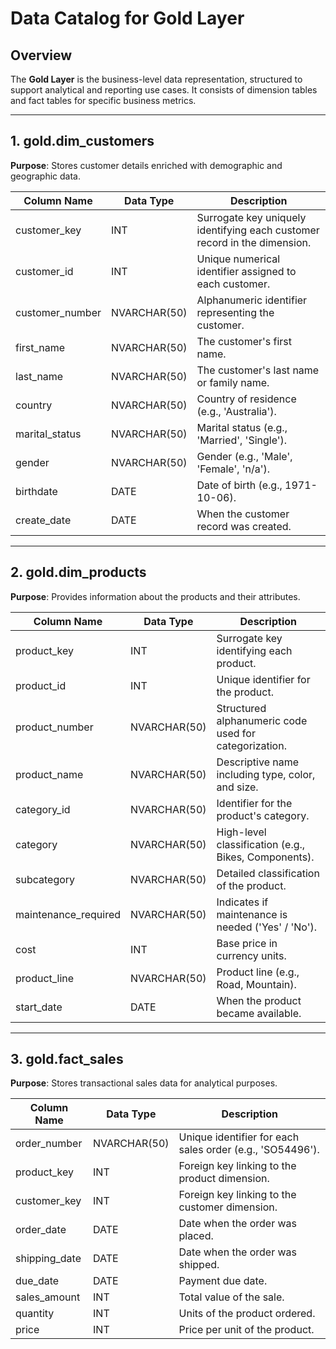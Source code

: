# Data Catalog for Gold Layer

## Overview
The **Gold Layer** is the business-level data representation, structured to support analytical and reporting use cases. It consists of dimension tables and fact tables for specific business metrics.

---

## 1. gold.dim_customers

**Purpose**: Stores customer details enriched with demographic and geographic data.

| Column Name       | Data Type       | Description                                                                 |
|-------------------|------------------|-----------------------------------------------------------------------------|
| customer_key      | INT              | Surrogate key uniquely identifying each customer record in the dimension.  |
| customer_id       | INT              | Unique numerical identifier assigned to each customer.                     |
| customer_number   | NVARCHAR(50)     | Alphanumeric identifier representing the customer.                         |
| first_name        | NVARCHAR(50)     | The customer's first name.                                                 |
| last_name         | NVARCHAR(50)     | The customer's last name or family name.                                   |
| country           | NVARCHAR(50)     | Country of residence (e.g., 'Australia').                                  |
| marital_status    | NVARCHAR(50)     | Marital status (e.g., 'Married', 'Single').                                |
| gender            | NVARCHAR(50)     | Gender (e.g., 'Male', 'Female', 'n/a').                                    |
| birthdate         | DATE             | Date of birth (e.g., 1971-10-06).                                          |
| create_date       | DATE             | When the customer record was created.                                      |

---

## 2. gold.dim_products

**Purpose**: Provides information about the products and their attributes.

| Column Name         | Data Type       | Description                                                              |
|---------------------|------------------|--------------------------------------------------------------------------|
| product_key         | INT              | Surrogate key identifying each product.                                 |
| product_id          | INT              | Unique identifier for the product.                                       |
| product_number      | NVARCHAR(50)     | Structured alphanumeric code used for categorization.                   |
| product_name        | NVARCHAR(50)     | Descriptive name including type, color, and size.                        |
| category_id         | NVARCHAR(50)     | Identifier for the product's category.                                   |
| category            | NVARCHAR(50)     | High-level classification (e.g., Bikes, Components).                     |
| subcategory         | NVARCHAR(50)     | Detailed classification of the product.                                  |
| maintenance_required| NVARCHAR(50)     | Indicates if maintenance is needed ('Yes' / 'No').                       |
| cost                | INT              | Base price in currency units.                                            |
| product_line        | NVARCHAR(50)     | Product line (e.g., Road, Mountain).                                     |
| start_date          | DATE             | When the product became available.                                       |

---

## 3. gold.fact_sales

**Purpose**: Stores transactional sales data for analytical purposes.

| Column Name    | Data Type       | Description                                                         |
|----------------|------------------|---------------------------------------------------------------------|
| order_number   | NVARCHAR(50)     | Unique identifier for each sales order (e.g., 'SO54496').          |
| product_key    | INT              | Foreign key linking to the product dimension.                       |
| customer_key   | INT              | Foreign key linking to the customer dimension.                      |
| order_date     | DATE             | Date when the order was placed.                                     |
| shipping_date  | DATE             | Date when the order was shipped.                                    |
| due_date       | DATE             | Payment due date.                                                   |
| sales_amount   | INT              | Total value of the sale.                                            |
| quantity       | INT              | Units of the product ordered.                                       |
| price          | INT              | Price per unit of the product.                                      |
